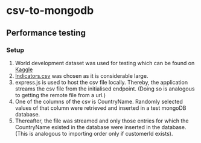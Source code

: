 # csv-to-mongodb


## Performance testing
### Setup
1. World development dataset was used for testing which can be found on [Kaggle](https://www.kaggle.com/worldbank/world-development-indicators)
2. [Indicators.csv](https://www.kaggle.com/worldbank/world-development-indicators#Indicators.csv) was chosen as it is considerable large.
3. express.js is used to host the csv file locally. Thereby, the application streams the csv file from the initialised endpoint. (Doing so is analogous to getting the remote file from a url.)
4. One of the columns of the csv is CountryName. Randomly selected values of that column were retrieved and inserted in a test mongoDB database.
5. Thereafter, the file was streamed and only those entries for which the CountryName existed in the database were inserted in the database. (This is analogous to importing order only if customerId exists).
